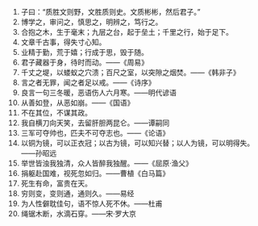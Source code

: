 1. 子曰：“质胜文则野，文胜质则史。文质彬彬，然后君子。”
2. 博学之，审问之，慎思之，明辨之，笃行之。
3. 合抱之木，生于毫末；九层之台，起于垒土；千里之行，始于足下。
4. 文章千古事，得失寸心知。
5. 业精于勤，荒于嬉；行成于思，毁于随。
6. 君子藏器于身，待时而动。——《周易》
7. 千丈之堤，以蝼蚁之穴溃；百尺之室，以突隙之烟焚。——《韩非子》
8. 言之者无罪，闻之者足以戒。——《诗序》
9. 良言一句三冬暖，恶语伤人六月寒。——明代谚语
10. 从善如登，从恶如崩。——《国语》
11. 不在其位，不谋其政。
12. 我自横刀向天笑，去留肝胆两昆仑。——谭嗣同
13. 三军可夺帅也，匹夫不可夺志也。——《论语》
14. 以铜为镜，可以正衣冠；以古为镜，可以知兴替；以人为镜，可以明得失。——孙昭远
15. 举世皆浊我独清，众人皆醉我独醒。——《屈原·渔父》
16. 捐躯赴国难，视死忽如归。——曹植《白马篇》
17. 死生有命，富贵在天。
18. 穷则变，变则通，通则久。——易经
19. 为人性僻耽佳句，语不惊人死不休。——杜甫
20. 绳锯木断，水滴石穿。——宋·罗大京